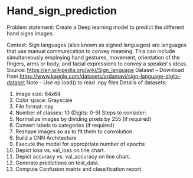 # Hand_sign_prediction
Problem statement: Create a Deep learning model to predict the different hand signs images.

Context: Sign languages (also known as signed languages) are languages that use manual
communication to convey meaning. This can include simultaneously employing hand
gestures, movement, orientation of the fingers, arms or body, and facial expressions to
convey a speaker's ideas.
Source: https://en.wikipedia.org/wiki/Sign_language
Dataset – Download from
https://www.kaggle.com/datasets/ardamavi/sign-language-digits-dataset
Note - Use np.load() to read .npy files
Details of datasets:
1. Image size: 64x64
2. Color space: Grayscale
3. File format: npy
4. Number of classes: 10 (Digits: 0-9)
Steps to consider:
1. Normalize images by dividing pixels by 255 (if required)
2. Convert labels to categories (if required)
3. Reshape images so as to fit them to convolution
4. Build a CNN Architecture
5. Execute the model for appropriate number of epochs
6. Depict loss vs. val_loss on line chart.
7. Depict accuracy vs. val_accuracy on line chart.
8. Generate predictions on test_data.
9. Compute Confusion matrix and classification report.
